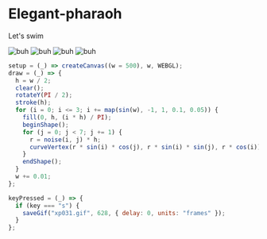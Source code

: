 # Elegant-pharaoh
Let's swim

![buh](https://github.com/nicolasbaez/Elegant-pharaoh/blob/main/xp031.gif)
![buh](https://github.com/nicolasbaez/Elegant-pharaoh/blob/main/xp031_1.gif)
![buh](https://github.com/nicolasbaez/Elegant-pharaoh/blob/main/xp031_2.gif)
![buh](https://github.com/nicolasbaez/Elegant-pharaoh/blob/main/xp031_3.gif)
```javascript
setup = (_) => createCanvas((w = 500), w, WEBGL);
draw = (_) => {
  h = w / 2;
  clear();
  rotateY(PI / 2);
  stroke(h);
  for (i = 0; i <= 3; i += map(sin(w), -1, 1, 0.1, 0.05)) {
    fill(0, h, (i * h) / PI);
    beginShape();
    for (j = 0; j < 7; j += 1) {
      r = noise(i, j) * h;
      curveVertex(r * sin(i) * cos(j), r * sin(i) * sin(j), r * cos(i));
    }
    endShape();
  }
  w += 0.01;
};

keyPressed = (_) => {
  if (key === "s") {
    saveGif("xp031.gif", 628, { delay: 0, units: "frames" });
  }
};
